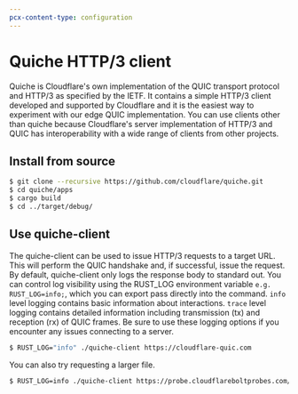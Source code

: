 ```yaml
---
pcx-content-type: configuration
---
```


# Quiche HTTP/3 client

Quiche is Cloudflare's own implementation of the QUIC transport protocol and HTTP/3 as specified by the IETF. It contains a simple HTTP/3 client developed and supported by Cloudflare and it is the easiest way to experiment with our edge QUIC implementation. You can use clients other than quiche because Cloudflare's server implementation of HTTP/3 and QUIC has interoperability with a wide range of clients from other projects.

## Install from source

```sh
$ git clone --recursive https://github.com/cloudflare/quiche.git
$ cd quiche/apps
$ cargo build
$ cd ../target/debug/
```

## Use quiche-client

The quiche-client can be used to issue HTTP/3 requests to a target URL. This will perform the QUIC handshake and, if successful, issue the request. By default, quiche-client only logs the response body to standard out. You can control log visibility using the RUST_LOG environment variable `e.g. RUST_LOG=info;`, which you can export pass directly into the command. `info` level logging contains basic information about interactions. `trace` level logging contains detailed information including transmission (tx) and reception (rx) of QUIC frames. Be sure to use these logging options if you encounter any issues connecting to a server.

```sh
$ RUST_LOG="info" ./quiche-client https://cloudflare-quic.com
```

You can also try requesting a larger file.

```sh
$ RUST_LOG=info ./quiche-client https://probe.cloudflareboltprobes.com/objects/30k.png
```
